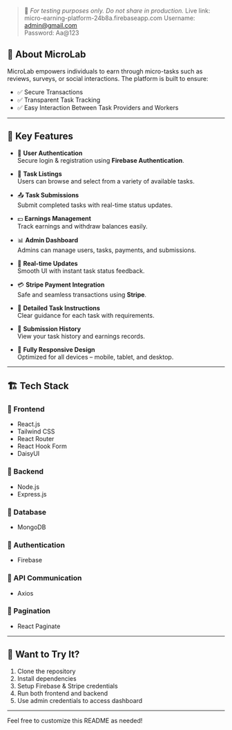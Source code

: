 > 🔐 _For testing purposes only. Do not share in production._
> Live link: micro-earning-platform-24b8a.firebaseapp.com
> Username: admin@gmail.com  
> Password: Aa@123

## 📖 About MicroLab

MicroLab empowers individuals to earn through micro-tasks such as reviews, surveys, or social interactions. The platform is built to ensure:

- ✅ Secure Transactions
- ✅ Transparent Task Tracking
- ✅ Easy Interaction Between Task Providers and Workers

---

## 🎯 Key Features

- 🔐 **User Authentication**  
  Secure login & registration using **Firebase Authentication**.

- 📝 **Task Listings**  
  Users can browse and select from a variety of available tasks.

- 📤 **Task Submissions**  
  Submit completed tasks with real-time status updates.

- 💵 **Earnings Management**  
  Track earnings and withdraw balances easily.

- 📊 **Admin Dashboard**  
  Admins can manage users, tasks, payments, and submissions.

- 🔄 **Real-time Updates**  
  Smooth UI with instant task status feedback.

- 💳 **Stripe Payment Integration**  
  Safe and seamless transactions using **Stripe**.

- 📜 **Detailed Task Instructions**  
  Clear guidance for each task with requirements.

- 📅 **Submission History**  
  View your task history and earnings records.

- 📱 **Fully Responsive Design**  
  Optimized for all devices – mobile, tablet, and desktop.

---

## 🏗 Tech Stack

### 🔹 Frontend

- React.js
- Tailwind CSS
- React Router
- React Hook Form
- DaisyUI

### 🔹 Backend

- Node.js
- Express.js

### 🔹 Database

- MongoDB

### 🔹 Authentication

- Firebase

### 🔹 API Communication

- Axios

### 🔹 Pagination

- React Paginate

---

## 🧪 Want to Try It?

1. Clone the repository
2. Install dependencies
3. Setup Firebase & Stripe credentials
4. Run both frontend and backend
5. Use admin credentials to access dashboard

---

Feel free to customize this README as needed!
